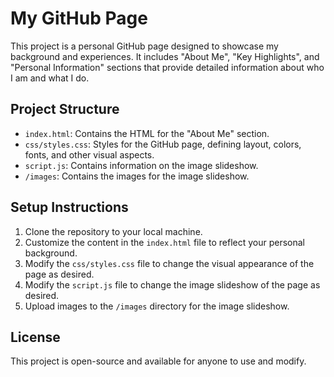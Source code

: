 # My GitHub Page

This project is a personal GitHub page designed to showcase my background and experiences. It includes "About Me", "Key Highlights", and "Personal Information" sections that provide detailed information about who I am and what I do.

## Project Structure

- `index.html`: Contains the HTML for the "About Me" section.
- `css/styles.css`: Styles for the GitHub page, defining layout, colors, fonts, and other visual aspects.
- `script.js`: Contains information on the image slideshow.
- `/images`: Contains the images for the image slideshow.

## Setup Instructions

1. Clone the repository to your local machine.
2. Customize the content in the `index.html` file to reflect your personal background.
3. Modify the `css/styles.css` file to change the visual appearance of the page as desired.
4. Modify the `script.js` file to change the image slideshow of the page as desired.
5. Upload images to the `/images` directory for the image slideshow.

## License

This project is open-source and available for anyone to use and modify.
